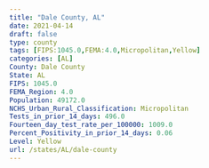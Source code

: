 ```yaml
---
title: "Dale County, AL"
date: 2021-04-14
draft: false
type: county
tags: [FIPS:1045.0,FEMA:4.0,Micropolitan,Yellow]
categories: [AL]
County: Dale County
State: AL
FIPS: 1045.0
FEMA_Region: 4.0
Population: 49172.0
NCHS_Urban_Rural_Classification: Micropolitan
Tests_in_prior_14_days: 496.0
Fourteen_day_test_rate_per_100000: 1009.0
Percent_Positivity_in_prior_14_days: 0.06
Level: Yellow
url: /states/AL/dale-county
---
```



